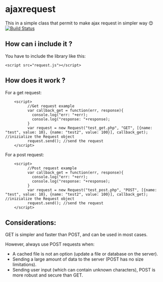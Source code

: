 # ajaxrequest
This in a simple class that permit to make ajax request in simpler way :blush: [![Build Status](https://camo.githubusercontent.com/cfcaf3a99103d61f387761e5fc445d9ba0203b01/68747470733a2f2f7472617669732d63692e6f72672f6477796c2f657374612e7376673f6272616e63683d6d6173746572)]()
## How can i include it ?
You have to include the library like this:
```
<script src="request.js"></script>
```
## How does it work ?
For a get request:
```
    <script>
          //Get request example
          var callback_get = function(err, response){
            console.log("err: "+err);
            console.log("response: "+response);
          }
          var request = new Request("test_get.php", "GET", [{name: "test", value: 10}, {name: "test2", value: 100}], callback_get); //inizialize the Request object
          request.send(); //send the request
    </script>
```
For a post request:
```
    <script>
          //Post request example
          var callback_get = function(err, response){
            console.log("err: "+err);
            console.log("response: "+response);
          }
          var request = new Request("test_post.php", "POST", [{name: "test", value: 10}, {name: "test2", value: 100}], callback_get); //inizialize the Request object
          request.send(); //send the request
    </script>
```
## Considerations:
GET is simpler and faster than POST, and can be used in most cases.

However, always use POST requests when:
- A cached file is not an option (update a file or database on the server).
- Sending a large amount of data to the server (POST has no size limitations).
- Sending user input (which can contain unknown characters), POST is more robust and secure than GET.
